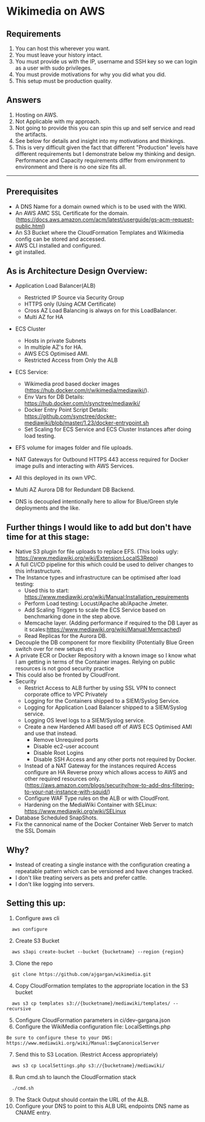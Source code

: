 # Wikimedia on AWS
## Requirements
1. You can host this wherever you want.
2. You must leave your history intact.
3. You must provide us with the IP, username and SSH key so we can login as a user with sudo
privileges.
4. You must provide motivations for why you did what you did.
5. This setup must be production quality.

## Answers
1. Hosting on AWS.
2. Not Applicable with my approach.
3. Not going to provide this you can spin this up and self service and read the artifacts.
4. See below for details and insight into my motivations and thinkings.
5. This is very difficult given the fact that different "Production" levels have different requirements but I demonstrate below my thinking and design. Performance and Capacity requirements differ from environment to environment and there is no one size fits all.

----
## Prerequisites
* A DNS Name for a domain owned which is to be used with the WIKI.
* An AWS AMC SSL Certificate for the domain. (https://docs.aws.amazon.com/acm/latest/userguide/gs-acm-request-public.html)
* An S3 Bucket where the CloudFormation Templates and Wikimedia config can be stored and accessed. 
* AWS CLI installed and configured.
* git installed.

## As is Architecture Design Overview:
* Application Load Balancer(ALB)
  * Restricted IP Source via Security Group
  * HTTPS only (Using ACM Certificate)
  * Cross AZ Load Balancing is always on for this LoadBalancer. 
  * Multi AZ for HA
* ECS Cluster
  * Hosts in private Subnets
  * In multiple AZ's for HA.
  * AWS ECS Optimised AMI.
  * Restricted Access from Only the ALB
* ECS Service:
  * Wikimedia prod based docker images (https://hub.docker.com/r/wikimedia/mediawiki/). 
  * Env Vars for DB Details: https://hub.docker.com/r/synctree/mediawiki/
  * Docker Entry Point Script Details: https://github.com/synctree/docker-mediawiki/blob/master/1.23/docker-entrypoint.sh
  * Set Scaling for ECS Service and ECS Cluster Instances after doing load testing.
* EFS volume for images folder and file uploads.
* NAT Gateways for Outbound HTTPS 443 access required for Docker image pulls and interacting with AWS Services.
* All this deployed in its own VPC.
* Multi AZ Aurora DB for Redundant DB Backend.

* DNS is decoupled intentionally here to allow for Blue/Green style deployments and the like.

## Further things I would like to add but don't have time for at this stage:
* Native S3 plugin for file uploads to replace EFS. (This looks ugly: https://www.mediawiki.org/wiki/Extension:LocalS3Repo)
* A full CI/CD pipeline for this which could be used to deliver changes to this 
infrastructure.
* The Instance types and infrastructure can be optimised after load testing:
  * Used this to start: https://www.mediawiki.org/wiki/Manual:Installation_requirements
  * Perform Load testing: Locust/Apache ab/Apache Jmeter.
  * Add Scaling Triggers to scale the ECS Service based on benchmarking done in the step above.
  * Memcache layer. (Adding performance if required to the DB Layer as it scales:https://www.mediawiki.org/wiki/Manual:Memcached)
  * Read Replicas for the Aurora DB.
* Decouple the DB component for more flexibility (Potentially Blue Green switch over for new setups etc.)
* A private ECR or Docker Repository with a known image so I know what I am getting in terms of the Container images. Relying on public resources is not good security practice
* This could also be fronted by CloudFront. 
* Security
  * Restrict Access to ALB further by using SSL VPN to connect corporate office to VPC Privately
  * Logging for the Containers shipped to a SIEM/Syslog Service.
  * Logging for Application Load Balancer shipped to a SIEM/Syslog service.
  * Logging OS level logs to a SIEM/Syslog service.   
  * Create a new Hardened AMI based off of AWS ECS Optimised AMI and use that instead.
    * Remove Unrequired ports
    * Disable ec2-user account
    * Disable Root Logins
    * Disable SSH Access and any other ports not required by Docker.
  * Instead of a NAT Gateway for the instances required Access configure an HA Reverse proxy which allows access to AWS and other required resources only. (https://aws.amazon.com/blogs/security/how-to-add-dns-filtering-to-your-nat-instance-with-squid/)
  * Configure WAF Type rules on the ALB or with CloudFront.
  * Hardening on the MediaWiki Container with SELinux: https://www.mediawiki.org/wiki/SELinux
* Database Scheduled SnapShots.
* Fix the cannonical name of the Docker Container Web Server to match the SSL Domain

## Why?
* Instead of creating a single instance with the configuration creating a repeatable pattern which can be versioned and have changes tracked.
* I don't like treating servers as pets and prefer cattle.
* I don't like logging into servers.

## Setting this up:
1. Configure aws cli 
```
  aws configure
```
2. Create S3 Bucket
```
  aws s3api create-bucket --bucket {bucketname} --region {region}
```
3. Clone the repo
```
  git clone https://github.com/ajgargan/wikimedia.git
```
4. Copy CloudFormation templates to the appropriate location in the S3 bucket
```
  aws s3 cp templates s3://{bucketname}/mediawiki/templates/ --recursive 
```
5. Configure CloudFormation parameters in ci/dev-gargana.json
6. Configure the WikiMedia configuration file: LocalSettings.php 
```
Be sure to configure these to your DNS: https://www.mediawiki.org/wiki/Manual:$wgCanonicalServer 
```
7. Send this to S3 Location. (Restrict Access appropriately)
```
  aws s3 cp LocalSettings.php s3://{bucketname}/mediawiki/
```
8. Run cmd.sh to launch the CloudFormation stack
```
  ./cmd.sh
```
9. The Stack Output should contain the URL of the ALB.
10. Configure your DNS to point to this ALB URL endpoints DNS name as CNAME entry.
